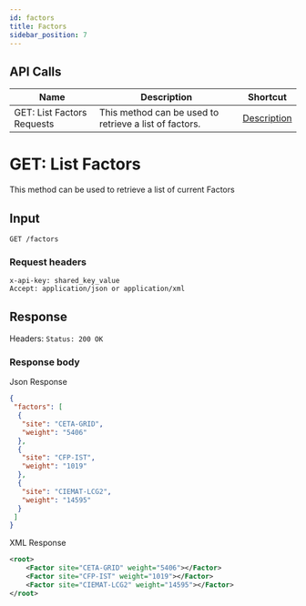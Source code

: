 ```yaml
---
id: factors
title: Factors
sidebar_position: 7
---
```


## API Calls

Name                                     | Description                                                                            | Shortcut
---------------------------------------- | -------------------------------------------------------------------------------------- | ------------------
GET: List Factors Requests         | This method can be used to retrieve a list of factors.          | [ Description](#1)


# GET: List Factors
This method can be used to retrieve a list of current Factors

## Input

```
GET /factors
```

### Request headers

```
x-api-key: shared_key_value
Accept: application/json or application/xml
```

## Response
Headers: `Status: 200 OK`

### Response body
Json Response
```json
{
 "factors": [
  {
   "site": "CETA-GRID",
   "weight": "5406"
  },
  {
   "site": "CFP-IST",
   "weight": "1019"
  },
  {
   "site": "CIEMAT-LCG2",
   "weight": "14595"
  }
 ]
}
```

XML Response

```xml
<root>
    <Factor site="CETA-GRID" weight="5406"></Factor>
    <Factor site="CFP-IST" weight="1019"></Factor>
    <Factor site="CIEMAT-LCG2" weight="14595"></Factor>
</root>
```

